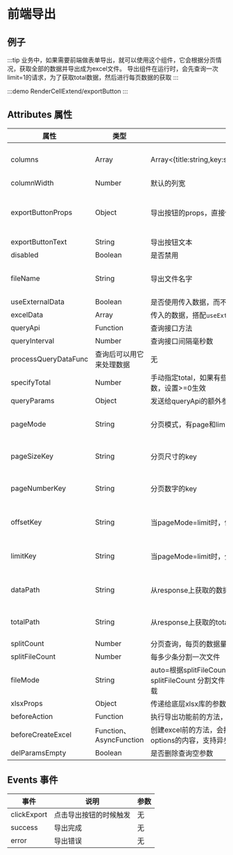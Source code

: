 # 前端导出

## 例子
:::tip
业务中，如果需要前端做表单导出，就可以使用这个组件，它会根据分页情况，获取全部的数据并导出成为excel文件。
导出组件在运行时，会先查询一次limit=1的请求，为了获取total数据，然后进行每页数据的获取
:::

:::demo 
RenderCellExtend/exportButton
:::


## Attributes 属性
|属性|类型|说明|默认值|
|--|--|--|--|
|columns|Array|Array<{title:string,key:string,width:number,formatter?:Function}>|[]，必须填写，不然导出表格是空的|
|columnWidth|Number|默认的列宽|10|
|exportButtonProps|Object|导出按钮的props，直接传递给el-button|\{type: 'primary',size: 'mini',icon: 'el-icon-download'\}|
|exportButtonText|String|导出按钮文本|导出|
|disabled|Boolean|是否禁用|false|
|fileName|String|导出文件名字|无，不填写的话，会用时间戳作为名字|
|useExternalData|Boolean|是否使用传入数据，而不是接口获取|false|
|excelData|Array|传入的数据，搭配`useExternalData`使用|[]|
|queryApi|Function|查询接口方法|无|
|queryInterval|Number|查询接口间隔毫秒数|1000|
|processQueryDataFunc|查询后可以用它来处理数据|无|
|specifyTotal|Number|手动指定total，如果有些接口是无法给total的，可以手动指定导出总数，设置>=0生效|-1|
|queryParams|Object|发送给queryApi的额外参数|{}|
|pageMode|String|分页模式，有page和limit两种|从配置`search.mode`上获取|
|pageSizeKey|String|分页尺寸的key|从配置`search.pageSize`上获取|
|pageNumberKey|String|分页数字的key|从配置`search.pageNo`上获取|
|offsetKey|String|当pageMode=limit时，偏移值的key|从配置`search.offset`上获取|
|limitKey|String|当pageMode=limit时，分页尺寸的key|从配置`search.limit`上获取|
|dataPath|String|从response上获取的数据路径，支持.分割|从配置`response.data`上获取|
|totalPath|String|从response上获取的total路径，支持.分割|从配置`response.total`上获取|
|splitCount|Number|分页查询，每页的数据量|100|
|splitFileCount|Number|每多少条分割一次文件|10000|
|fileMode|String|auto=根据splitFileCount分割文件，直接下载;zip=根据splitFileCount 分割文件，然后打包成zip；full=不分割文件，直接下载|auto|
|xlsxProps|Object|传递给底层xlsx库的参数，用来实现合并单元格等高级功能|无|
|beforeAction|Function|执行导出功能前的方法，会等待这个方法完成|无|
|beforeCreateExcel|Function、AsyncFunction|创建excel前的方法，会把整体的数据放出来，你也可以再这里修改options的内容，支持异步|无|
|delParamsEmpty|Boolean|是否删除查询空参数|true|



## Events 事件
|事件|说明|参数|
|--|--|--|
|clickExport|点击导出按钮的时候触发|无|
|success|导出完成|无|
|error|导出错误|无|